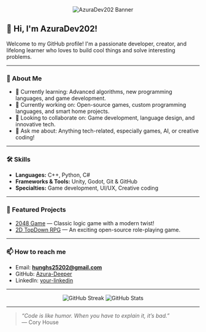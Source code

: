 <div align="center">
  <img src="https://capsule-render.vercel.app/api?type=waving&color=gradient&height=180&section=header&text=AzuraDev202&fontSize=50&animation=fadeIn&fontAlignY=40" alt="AzuraDev202 Banner"/>
</div>

## 👋 Hi, I'm AzuraDev202!

Welcome to my GitHub profile! I'm a passionate developer, creator, and lifelong learner who loves to build cool things and solve interesting problems.

---

### 🚀 About Me

- 🌱 Currently learning: Advanced algorithms, new programming languages, and game development.
- 🔭 Currently working on: Open-source games, custom programming languages, and smart home projects.
- 👯 Looking to collaborate on: Game development, language design, and innovative tech.
- 💬 Ask me about: Anything tech-related, especially games, AI, or creative coding!

---

### 🛠️ Skills

- **Languages:** C++, Python, C#
- **Frameworks & Tools:** Unity, Godot, Git & GitHub
- **Specialties:** Game development, UI/UX, Creative coding

---

### 🌟 Featured Projects

- [2048 Game](https://github.com/Azura-Deeper/2048_Game) — Classic logic game with a modern twist!
- [2D TopDown RPG](https://github.com/Azura-Deeper/2D_TopDown_RPG) — An exciting open-source role-playing game.

---

### 📫 How to reach me

- Email: **hunghs25202@gmail.com**
- GitHub: [Azura-Deeper](https://github.com/Azura-Deeper)
- LinkedIn: [your-linkedin](https://linkedin.com/in/your-linkedin)

---

<div align="center">
  <img src="https://github-readme-streak-stats.herokuapp.com/?user=Azura-Deeper&theme=dark" alt="GitHub Streak"/>
  <img src="https://github-readme-stats.vercel.app/api?username=Azura-Deeper&show_icons=true&hide=prs&count_private=true&theme=dark" alt="GitHub Stats"/>
</div>

---

> _“Code is like humor. When you have to explain it, it’s bad.”_  
> — Cory House
